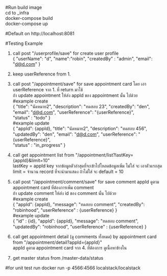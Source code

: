 #Run build image <br />
cd to _infra <br />
docker-compose build <br />
docker-compose up <br />

#Default on http://localhost:8081

#Testing Example
1. call post "/userprofile/save" for create user profile <br />
{
    "userName": "d",
    "name":"robin",
    "createdBy" : "admin",
    "email": "d@d.com"
}

2. keep userReference from 1. <br />
3. call post "/appointment/save" for save appointment card โดย เอา userReference จาก 1. ที่ return มาใช้ <br />
 ถ้า update appointment ให้ส่ง appId ของ appointment นั้น ไปด้วย <br />
#example create <br />
{
    "title": "นัดหมาย2",
    "description": "ทดสอบ 23",
    "createdBy": "den",
    "email": "d@d.com",
    "userReference": "{userReference}",  
    "status" : "todo"
}<br />
#example update <br />
{
    "appId": {appId},
    "title": "นัดหมาย2",
    "description": "ทดสอบ 456",
    "updatedBy": "den",
    "email": "d@d.com",
    "userReference": "{userReference}",  
    "status" : "in_progress"
}

4. call get appointment list from "/appointment/list?lastKey={appId}&limit=10" <br />
    lastKey = appId key จากข้อมูลตัวล่าสุดที่จะเข้าไปโหลดข้อมูลเพิ่ม ไม่ใส่ จะ เอาตัวแรกสุด <br />
    limit = จำนวน record ที่จะนำมาแสดง ถ้าไม่ใส่ จะ default = 10 <br />

5. call post "/appointment/comment/save" for save comment appId ดูตาม appointment card ที่ต้องการเพิ่ม comment <br />
ถ้า update comment ให้ส่ง id ของ comment นั้น ไปด้วย <br />
#example create <br />
{
    "appId": {appId},
    "message": "ทดสอบ comment",
    "createdBy": "robinhood",
    "userReference" : {userReference}
}<br />
#example update <br />
{
    "id" : {id},
    "appId": {appId},
    "message": "ทดสอบ comment",
    "updatedBy": "robinhood",
    "userReference" : {userReference}
}

6. call get appointment detail (ดู comments ทั้งหมด) by appointment card from "/appointment/detail?appId={appId}" <br />
 appId ดูตาม appointment card จาก 4. ที่ต้องการ ดูเนื้อหาข้างใน 

7. get master status from /master-data/status

#for unit test
run docker run -p 4566:4566 localstack/localstack
